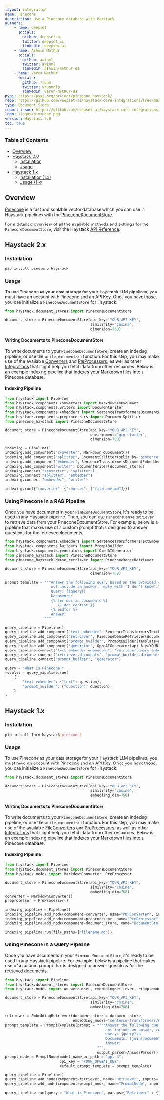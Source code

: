```yaml
---
layout: integration
name: Pinecone
description: Use a Pinecone database with Haystack
authors:
    - name: deepset
      socials:
        github: deepset-ai
        twitter: deepset_ai
        linkedin: deepset-ai
    - name: Ashwin Mathur
      socials:
        github: awinml
        twitter: awinml
        linkedin: ashwin-mathur-ds
    - name: Varun Mathur
      socials:
        github: vrunm
        twitter: vrunmnlp
        linkedin: varun-mathur-ds        
pypi: https://pypi.org/project/pinecone_haystack/
repo: https://github.com/deepset-ai/haystack-core-integrations/tree/main/integrations/pinecone
type: Document Store
report_issue: https://github.com/deepset-ai/haystack-core-integrations/issues
logo: /logos/pinecone.png
version: Haystack 2.0
toc: true
---
```


### Table of Contents

- [Overview](#overview)
- [Haystack 2.0](#haystack-20)
  - [Installation](#installation)
  - [Usage](#usage)
- [Haystack 1.x](#haystack-1x)
  - [Installation (1.x)](#installation-1x)
  - [Usage (1.x)](#usage-1x)

## Overview

[Pinecone](https://www.pinecone.io/) is a fast and scalable vector database which you can use in Haystack pipelines with the [PineconeDocumentStore](https://docs.haystack.deepset.ai/docs/document_store#initialization).

For a detailed overview of all the available methods and settings for the `PineconeDocumentStore`, visit the Haystack [API Reference](https://docs.haystack.deepset.ai/reference/document-store-api#pineconedocumentstore).

## Haystack 2.x

### Installation

```bash
pip install pinecone-haystack
```

### Usage

To use Pinecone as your data storage for your Haystack LLM pipelines, you must have an account with Pinecone and an API Key. Once you have those, you can initialize a `PineconeDocumentStore` for Haystack:

```python
from haystack.document_stores import PineconeDocumentStore

document_store = PineconeDocumentStore(api_key='YOUR_API_KEY',
                                       similarity="cosine",
                                       dimension=768)
```

#### Writing Documents to PineconeDocumentStore

To write documents to your `PineconeDocumentStore`, create an indexing pipeline, or use the `write_documents()` function.
For this step, you may make use of the available [Converters](https://docs.haystack.deepset.ai/v2.0/docs/converters) and [PreProcessors](https://docs.haystack.deepset.ai/v2.0/docs/preprocessors), as well as other [Integrations](/integrations) that might help you fetch data from other resources. Below is an example indexing pipeline that indexes your Markdown files into a Pinecone database.

#### Indexing Pipeline

```python
from haystack import Pipeline
from haystack.components.converters import MarkdownToDocument
from haystack.components.writers import DocumentWriter
from haystack.components.embedders import SentenceTransformersDocumentEmbedder
from haystack.components.preprocessors import DocumentSplitter
from pinecone_haystack import PineconeDocumentStore

document_store = PineconeDocumentStore(api_key="YOUR_API_KEY",
                                       environment="gcp-starter",
                                       dimension=768)

indexing = Pipeline()
indexing.add_component("converter", MarkdownToDocument())
indexing.add_component("splitter", DocumentSplitter(split_by="sentence", split_length=2))
indexing.add_component("embedder", SentenceTransformersDocumentEmbedder())
indexing.add_component("writer", DocumentWriter(document_store))
indexing.connect("converter", "splitter")
indexing.connect("splitter", "embedder")
indexing.connect("embedder", "writer")

indexing.run({"converter": {"sources": ["filename.md"]}})
```

### Using Pinecone in a RAG Pipeline

Once you have documents in your `PineconeDocumentStore`, it's ready to be used in any Haystack pipeline. Then, you can use `PineconeDenseRetriever` to retrieve data from your PineconeDocumentStore. For example, below is a pipeline that makes use of a custom prompt that is designed to answer questions for the retrieved documents.

```python
from haystack.components.embedders import SentenceTransformersTextEmbedder
from haystack.components.builders import PromptBuilder
from haystack.components.generators import OpenAIGenerator
from pinecone_haystack import PineconeDocumentStore
from pinecone_haystack.dense_retriever import PineconeDenseRetriever

document_store = PineconeDocumentStore(api_key='YOUR_API_KEY',
                                       dimension=768)
              
prompt_template = """Answer the following query based on the provided context. If the context does
                     not include an answer, reply with 'I don't know'.\n
                     Query: {{query}}
                     Documents:
                     {% for doc in documents %}
                        {{ doc.content }}
                     {% endfor %}
                     Answer: 
                  """

query_pipeline = Pipeline()
query_pipeline.add_component("text_embedder", SentenceTransformersTextEmbedder())
query_pipeline.add_component("retriever", PineconeDenseRetriever(document_store=document_store))
query_pipeline.add_component("prompt_builder", PromptBuilder(template=prompt_template))
query_pipeline.add_component("generator", OpenAIGenerator(api_key=YOUR_OPENAI_KEY, model="gpt-4"))
query_pipeline.connect("text_embedder.embedding", "retriever.query_embedding")
query_pipeline.connect("retriever.documents", "prompt_builder.documents")
query_pipeline.connect("prompt_builder", "generator")

query = "What is Pinecone?"
results = query_pipeline.run(
    {
        "text_embedder": {"text": question},
        "prompt_builder": {"question": question},
    }
)
```


## Haystack 1.x

### Installation

```bash
pip install farm-haystack[pinecone]
```

### Usage

To use Pinecone as your data storage for your Haystack LLM pipelines, you must have an account with Pinecone and an API Key. Once you have those, you can initialize a `PineconeDocumentStore` for Haystack:

```python
from haystack.document_stores import PineconeDocumentStore

document_store = PineconeDocumentStore(api_key='YOUR_API_KEY',
                                       similarity="cosine",
                                       embedding_dim=768)
```

#### Writing Documents to PineconeDocumentStore

To write documents to your `PineconeDocumentStore`, create an indexing pipeline, or use the `write_documents()` function.
For this step, you may make use of the available [FileConverters](https://docs.haystack.deepset.ai/docs/file_converters) and [PreProcessors](https://docs.haystack.deepset.ai/docs/preprocessor), as well as other [Integrations](/integrations) that might help you fetch data from other resources. Below is an example indexing pipeline that indexes your Markdown files into a Pinecone database.

#### Indexing Pipeline

```python
from haystack import Pipeline
from haystack.document_stores import PineconeDocumentStore
from haystack.nodes import MarkdownConverter, PreProcessor

document_store = PineconeDocumentStore(api_key='YOUR_API_KEY',
                                       similarity="cosine",
                                       embedding_dim=768)
converter = MarkdownConverter()
preprocessor = PreProcessor()

indexing_pipeline = Pipeline()
indexing_pipeline.add_node(component=converter, name="PDFConverter", inputs=["File"])
indexing_pipeline.add_node(component=preprocessor, name="PreProcessor", inputs=["PDFConverter"])
indexing_pipeline.add_node(component=document_store, name="DocumentStore", inputs=["PreProcessor"])

indexing_pipeline.run(file_paths=["filename.md"])
```

### Using Pinecone in a Query Pipeline

Once you have documents in your `PineconeDocumentStore`, it's ready to be used in any Haystack pipeline. For example, below is a pipeline that makes use of a custom prompt that is designed to answer questions for the retrieved documents.

```python
from haystack import Pipeline
from haystack.document_stores import PineconeDocumentStore
from haystack.nodes import AnswerParser, EmbeddingRetriever, PromptNode, PromptTemplate

document_store = PineconeDocumentStore(api_key='YOUR_API_KEY',
                                       similarity="cosine",
                                       embedding_dim=768)
              
retriever = EmbeddingRetriever(document_store = document_store,
                               embedding_model="sentence-transformers/multi-qa-mpnet-base-dot-v1")
prompt_template = PromptTemplate(prompt = """"Answer the following query based on the provided context. If the context does
                                              not include an answer, reply with 'I don't know'.\n
                                              Query: {query}\n
                                              Documents: {join(documents)}
                                              Answer: 
                                          """,
                                          output_parser=AnswerParser())
prompt_node = PromptNode(model_name_or_path = "gpt-4",
                         api_key = "YOUR_OPENAI_KEY",
                         default_prompt_template = prompt_template)

query_pipeline = Pipeline()
query_pipeline.add_node(component=retriever, name="Retriever", inputs=["Query"])
query_pipeline.add_node(component=prompt_node, name="PromptNode", inputs=["Retriever"])

query_pipeline.run(query = "What is Pinecone", params={"Retriever" : {"top_k": 5}})
```
